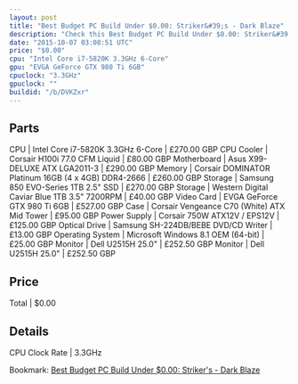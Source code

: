 ```yaml
---
layout: post
title: "Best Budget PC Build Under $0.00: Striker&#39;s - Dark Blaze"
description: "Check this Best Budget PC Build Under $0.00: Striker&#39;s - Dark Blaze. CPU: Intel Core i7-5820K 3.3GHz 6-Core, CPU Cooler: Corsair H100i 77.0 CFM Liquid, Motherboard: As"
date: "2015-10-07 03:08:51 UTC"
price: "$0.00"
cpu: "Intel Core i7-5820K 3.3GHz 6-Core"
gpu: "EVGA GeForce GTX 980 Ti 6GB"
cpuclock: "3.3GHz"
gpuclock: ""
buildid: "/b/DVKZxr"
---
```


## Parts

CPU | Intel Core i7-5820K 3.3GHz 6-Core | £270.00 GBP
CPU Cooler | Corsair H100i 77.0 CFM Liquid | £80.00 GBP
Motherboard | Asus X99-DELUXE ATX LGA2011-3 | £290.00 GBP
Memory | Corsair DOMINATOR Platinum 16GB (4 x 4GB) DDR4-2666 | £260.00 GBP
Storage | Samsung 850 EVO-Series 1TB 2.5" SSD | £270.00 GBP
Storage | Western Digital Caviar Blue 1TB 3.5" 7200RPM | £40.00 GBP
Video Card | EVGA GeForce GTX 980 Ti 6GB | £527.00 GBP
Case | Corsair Vengeance C70 (White) ATX Mid Tower | £95.00 GBP
Power Supply | Corsair 750W ATX12V / EPS12V | £125.00 GBP
Optical Drive | Samsung SH-224DB/BEBE DVD/CD Writer | £13.00 GBP
Operating System | Microsoft Windows 8.1 OEM (64-bit) | £25.00 GBP
Monitor | Dell U2515H 25.0" | £252.50 GBP
Monitor | Dell U2515H 25.0" | £252.50 GBP

## Price

Total | $0.00

## Details

CPU Clock Rate | 3.3GHz

Bookmark: [Best Budget PC Build Under $0.00: Striker&#39;s - Dark Blaze](http://pcbuilders.github.io/2015/10/07/best-budget-pc-build-under-0-dollars-dot-00-strikers-dark-blaze/)
